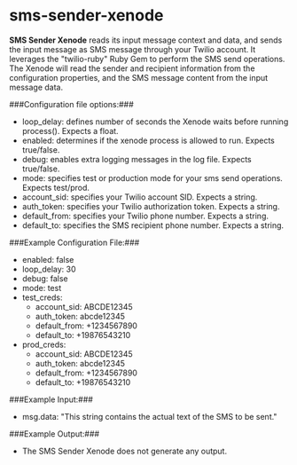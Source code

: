 sms-sender-xenode
=================

**SMS Sender Xenode** reads its input message context and data, and sends the input message as SMS message through your Twilio account. It leverages the "twilio-ruby" Ruby Gem to perform the SMS send operations. The Xenode will read the sender and recipient information from the configuration properties, and the SMS message content from the input message data. 

###Configuration file options:###
* loop_delay: defines number of seconds the Xenode waits before running process(). Expects a float.
* enabled: determines if the xenode process is allowed to run. Expects true/false.
* debug: enables extra logging messages in the log file. Expects true/false.
* mode: specifies test or production mode for your sms send operations. Expects test/prod.
* account_sid: specifies your Twilio account SID. Expects a string.
* auth_token: specifies your Twilio authorization token. Expects a string.
* default_from: specifies your Twilio phone number. Expects a string.
* default_to: specifies the SMS recipient phone number. Expects a string.

###Example Configuration File:###
* enabled: false
* loop_delay: 30
* debug: false
* mode: test
* test_creds:
    - account_sid: ABCDE12345
    - auth_token: abcde12345
    - default_from: +1234567890
    - default_to: +19876543210
* prod_creds:
    - account_sid: ABCDE12345
    - auth_token: abcde12345
    - default_from: +1234567890
    - default_to: +19876543210

###Example Input:###
* msg.data:  "This string contains the actual text of the SMS to be sent."

###Example Output:###
* The SMS Sender Xenode does not generate any output.  
